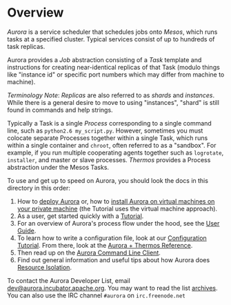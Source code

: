 # Overview

*Aurora* is a service scheduler that schedules jobs onto *Mesos*, which runs tasks at a specified cluster. Typical services consist of up to hundreds of task replicas.

Aurora provides a *Job* abstraction consisting of a *Task* template and instructions for creating near-identical replicas of that Task (modulo things like "instance id" or specific port numbers which may differ from machine to machine).

*Terminology Note*: *Replicas* are also referred to as *shards* and *instances*. While there is a general desire to move to using "instances", "shard" is still found in commands and help strings.

Typically a Task is a single *Process* corresponding to a single command line, such as `python2.6 my_script.py`. However, sometimes you must colocate separate Processes together within a single Task, which runs within a single container and `chroot`, often referred to as a "sandbox". For example, if you run multiple cooperating agents together such as `logrotate`, `installer`, and master or slave processes. *Thermos* provides a Process abstraction under the Mesos Tasks.

To use and get up to speed on Aurora, you should look the docs in this directory in this order:

1. How to [deploy Aurora](/documentation/0.6.0-incubating/deploying-aurora-scheduler/) or, how to [install Aurora on virtual machines on your private machine](/documentation/0.6.0-incubating/vagrant/) (the Tutorial uses the virtual machine approach).
2. As a user, get started quickly with a [Tutorial](/documentation/0.6.0-incubating/tutorial/).
3. For an overview of Aurora's process flow under the hood, see the [User Guide](/documentation/0.6.0-incubating/user-guide/).
4. To learn how to write a configuration file, look at our [Configuration Tutorial](/documentation/0.6.0-incubating/configuration-tutorial/). From there, look at the [Aurora + Thermos Reference](/documentation/0.6.0-incubating/configuration-reference/).
5. Then read up on the [Aurora Command Line Client](/documentation/0.6.0-incubating/client-commands/).
6. Find out general information and useful tips about how Aurora does [Resource Isolation](/documentation/0.6.0-incubating/resource-isolation/).

To contact the Aurora Developer List, email [dev@aurora.incubator.apache.org](mailto:dev@aurora.incubator.apache.org). You may want to read the list [archives](http://mail-archives.apache.org/mod_mbox/incubator-aurora-dev/). You can also use the IRC channel `#aurora` on `irc.freenode.net`
